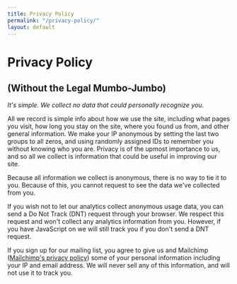 ```yaml
---
title: Privacy Policy
permalink: "/privacy-policy/"
layout: default
---
```


# Privacy Policy

## (Without the Legal Mumbo-Jumbo)
*It's simple. We collect no data that could personally recognize you.*

All we record is simple info about how we use the site, including what pages you visit, how long you stay on the site, where you found us from, and other general information. We make your IP anonymous by setting the last two groups to all zeros, and using randomly assigned IDs to remember you without knowing who you are. Privacy is of the upmost importance to us, and so all we collect is information that could be useful in improving our site.

Because all information we collect is anonymous, there is no way to tie it to you. Because of this, you cannot request to see the data we've collected from you.

If you wish not to let our analytics collect anonymous usage data, you can send a Do Not Track (DNT) request through your browser. We respect this request and won't collect any analytics information from you. However, if you have JavaScript on we will still track you if you don't send a DNT request.

If you sign up for our mailing list, you agree to give us and Mailchimp ([Mailchimp's privacy policy](https://mailchimp.com/legal/privacy/)) some of your personal information including your IP and email address. We will never sell any of this information, and will not use it to track you.